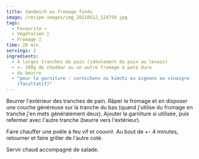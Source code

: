 ```yaml
---
title: Sandwich au fromage fondu
image: /recipe-images/img_20210512_124759.jpg
tags:
  - Favourite ⭐
  - Végétarien 🌿
  - Fromage 🧀
time: 20 min
servings: 2
ingredients:
  - 4 larges tranches de pain (idéalement du pain au levain)
  - +- 100g de cheddar ou un autre fromage à pate dure
  - du beurre
  - "pour la garniture : cornichons ou kimchi ou oignons au vinaigre
    (facultatif)"
---
```

Beurrer l'extérieur des tranches de pain. Râper le fromage et en disposer une couche généreuse sur la tranche du bas (quand j'utilise du fromage en tranche j'en mets généralement deux). Ajouter la garniture si utilisée, puis refermer avec l'autre tranche (beurre vers l'extérieur).

Faire chauffer une poêle à feu vif et couvrir. Au bout de +- 4 minutes, retourner et faire griller de l'autre coté.

Servir chaud accompagné de salade.